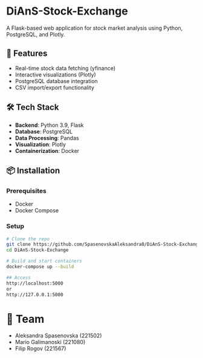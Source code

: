 # DiAnS-Stock-Exchange

A Flask-based web application for stock market analysis using Python, PostgreSQL, and Plotly.

## 🚀 Features
- Real-time stock data fetching (yfinance)
- Interactive visualizations (Plotly)
- PostgreSQL database integration
- CSV import/export functionality

## 🛠 Tech Stack
- **Backend**: Python 3.9, Flask
- **Database**: PostgreSQL
- **Data Processing**: Pandas
- **Visualization**: Plotly
- **Containerization**: Docker

## 📦 Installation

### Prerequisites
- Docker
- Docker Compose

### Setup
```bash
# Clone the repo
git clone https://github.com/SpasenovskaAleksandra0/DiAnS-Stock-Exchange.git
cd DiAnS-Stock-Exchange

# Build and start containers
docker-compose up --build

## Access
http://localhost:5000
or
http://127.0.0.1:5000
```

# 🌟 Team
- Aleksandra Spasenovska (221502)
- Mario Galimanoski (221080)
- Filip Rogov (221567)


